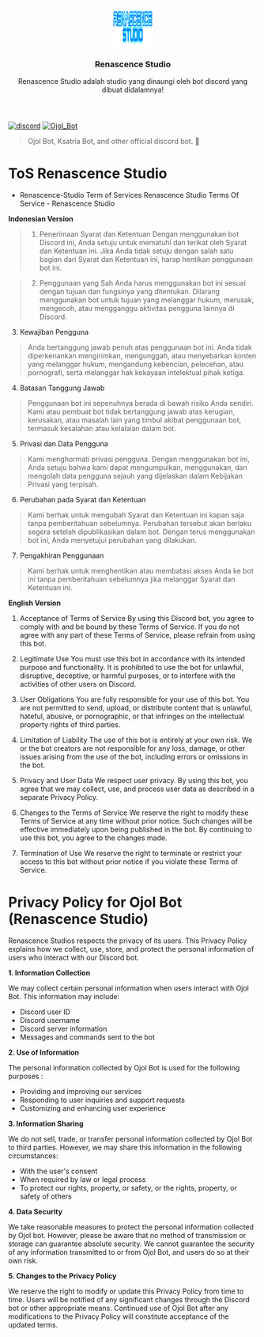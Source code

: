 <br/>
<p align="center">
  <a href="https://github.com/NojinNojs/Renascence-Studio.git">
    <img src="./assets/logo.png" alt="Logo" width="80" height="80">
  </a>

<h3 align="center">Renascence Studio</h3>

  <p align="center">
    Renascence Studio adalah studio yang dinaungi oleh bot discord yang dibuat didalamnya!
    <br/>
    <br/>

# 
[![discord](https://img.shields.io/discord/710852417100578849?style=for-the-badge&color=7289DA&label=Discord)](https://discord.gg/UuJR6CjC2a)
[![Ojol_Bot](https://img.shields.io/badge/Ojol%20Bot-Invite-green)](https://discord.com/api/oauth2/authorize?client_id=1083659994542645289&permissions=1254130838528&scope=bot)

> Ojol Bot, Ksatria Bot, and other official discord bot. 🚀

# ToS Renascence Studio

* Renascence-Studio
Term of Services Renascence Studio
Terms Of Service - Renascence Studio

**Indonesian Version**

> 1. Penerimaan Syarat dan Ketentuan
>Dengan menggunakan bot Discord ini, Anda setuju untuk mematuhi dan terikat oleh Syarat dan Ketentuan ini. Jika Anda tidak setuju dengan salah satu bagian dari Syarat dan Ketentuan ini, harap hentikan penggunaan bot ini.

> 2. Penggunaan yang Sah
>Anda harus menggunakan bot ini sesuai dengan tujuan dan fungsinya yang ditentukan. Dilarang menggunakan bot untuk tujuan yang melanggar hukum, merusak, mengecoh, atau mengganggu aktivitas pengguna lainnya di Discord.

3. Kewajiban Pengguna
>Anda bertanggung jawab penuh atas penggunaan bot ini. Anda tidak diperkenankan mengirimkan, mengunggah, atau menyebarkan konten yang melanggar hukum, mengandung kebencian, pelecehan, atau pornografi, serta melanggar hak kekayaan intelektual pihak ketiga.

4. Batasan Tanggung Jawab
>Penggunaan bot ini sepenuhnya berada di bawah risiko Anda sendiri. Kami atau pembuat bot tidak bertanggung jawab atas kerugian, kerusakan, atau masalah lain yang timbul akibat penggunaan bot, termasuk kesalahan atau kelalaian dalam bot.

5. Privasi dan Data Pengguna
>Kami menghormati privasi pengguna. Dengan menggunakan bot ini, Anda setuju bahwa kami dapat mengumpulkan, menggunakan, dan mengolah data pengguna sejauh yang dijelaskan dalam Kebijakan Privasi yang terpisah.

6. Perubahan pada Syarat dan Ketentuan
>Kami berhak untuk mengubah Syarat dan Ketentuan ini kapan saja tanpa pemberitahuan sebelumnya. Perubahan tersebut akan berlaku segera setelah dipublikasikan dalam bot. Dengan terus menggunakan bot ini, Anda menyetujui perubahan yang dilakukan.

7. Pengakhiran Penggunaan
>Kami berhak untuk menghentikan atau membatasi akses Anda ke bot ini tanpa pemberitahuan sebelumnya jika melanggar Syarat dan Ketentuan ini.

**English Version**

1. Acceptance of Terms of Service
By using this Discord bot, you agree to comply with and be bound by these Terms of Service. If you do not agree with any part of these Terms of Service, please refrain from using this bot.

2. Legitimate Use
You must use this bot in accordance with its intended purpose and functionality. It is prohibited to use the bot for unlawful, disruptive, deceptive, or harmful purposes, or to interfere with the activities of other users on Discord.

3. User Obligations
You are fully responsible for your use of this bot. You are not permitted to send, upload, or distribute content that is unlawful, hateful, abusive, or pornographic, or that infringes on the intellectual property rights of third parties.

4. Limitation of Liability
The use of this bot is entirely at your own risk. We or the bot creators are not responsible for any loss, damage, or other issues arising from the use of the bot, including errors or omissions in the bot.

5. Privacy and User Data
We respect user privacy. By using this bot, you agree that we may collect, use, and process user data as described in a separate Privacy Policy.

6. Changes to the Terms of Service
We reserve the right to modify these Terms of Service at any time without prior notice. Such changes will be effective immediately upon being published in the bot. By continuing to use this bot, you agree to the changes made.

7. Termination of Use
We reserve the right to terminate or restrict your access to this bot without prior notice if you violate these Terms of Service.

# Privacy Policy for Ojol Bot (Renascence Studio)

Renascence Studios respects the privacy of its users. This Privacy Policy explains how we collect, use, store, and protect the personal information of users who interact with our Discord bot.

**1. Information Collection**

We may collect certain personal information when users interact with Ojol Bot. This information may include:

- Discord user ID
- Discord username
- Discord server information
- Messages and commands sent to the bot

**2. Use of Information**

The personal information collected by Ojol Bot is used for the following purposes :

- Providing and improving our services
- Responding to user inquiries and support requests
- Customizing and enhancing user experience

**3. Information Sharing**

We do not sell, trade, or transfer personal information collected by Ojol Bot to third parties. However, we may share this information in the following circumstances:

- With the user's consent
- When required by law or legal process
- To protect our rights, property, or safety, or the rights, property, or safety of others

**4. Data Security**

We take reasonable measures to protect the personal information collected by Ojol bot. However, please be aware that no method of transmission or storage can guarantee absolute security. We cannot guarantee the security of any information transmitted to or from Ojol Bot, and users do so at their own risk.

**5. Changes to the Privacy Policy**

We reserve the right to modify or update this Privacy Policy from time to time. Users will be notified of any significant changes through the Discord bot or other appropriate means. Continued use of Ojol Bot after any modifications to the Privacy Policy will constitute acceptance of the updated terms.